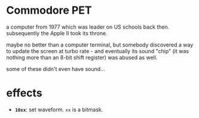 # Commodore PET

a computer from 1977 which was leader on US schools back then. subsequently the Apple II took its throne.

maybe no better than a computer terminal, but somebody discovered a way to update the screen at turbo rate - and eventually its sound "chip" (it was nothing more than an 8-bit shift register) was abused as well.

some of these didn't even have sound...

# effects

- **`10xx`**: set waveform. `xx` is a bitmask.

